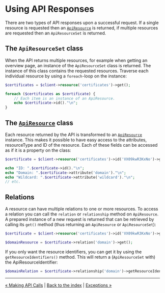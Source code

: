# Using API Responses
There are two types of API responses upon a successful request. If a single resource is requested then an [`ApiResource`](resources.md) is 
returned, if multiple resources are requested then an `ApiResourceSet` is returned.

## The `ApiResourceSet` class
When the API returns multiple resources, for example when getting an overview page, an instance of the `ApiResourceSet` class
is returned. The instance of this class contains the requested resources. Traverse each individual resource by using a
`foreach`-loop on the instance:

```php
$certificates = $client->resource('certificates')->get();

foreach ($certificates as $certificate) {
    // Each item is an instance of an ApiResource.
    echo $certificate->id()."\n";
}
```

## The [`ApiResource`](resources.md) class
Each resource returned by the API is transformed to an [`ApiResource`](resources.md) instance. This makes it possible to have easy access
to the attributes, resourceType and ID of the resource. Each of these fields can be accessed as if it is a property on the class:

```php
$certificate = $client->resource('certificates')->id('VX09kwR3KxNo')->get();

echo "ID: ".$certificate->id()."\n";
echo "Domain: ".$certificate->attribute('domain')."\n";
echo "Wildcard: ".$certificate->attribute('wildcard')."\n";
// etc.
```

## Relations
A resource can have multiple relations to one or more resources. To access a relation you can call the `relation` or `relationship` method on `ApiResource`.
A prepared instance of a new request is returned that can be retrieved by calling its `get()` method (thus returning an `ApiResource` or `ApiResourceSet`):

```php
$certificate = $client->resource('certificates')->id('VX09kwR3KxNo')->get();

$domainResource = $certificate->relation('domain')->get();
```

If you only want the resource identifiers, you can get it by using the `getResourceIdentifiers()` method. This
will return a (`ApiResourceSet` with) the ApiResourceIdentifier:

```php
$domainRelation = $certificate->relationship('domain')->getResourceIdentifiers();
```

---

[&laquo; Making API Calls](calls.md) | [Back to the index](index.md) | [Exceptions &raquo;](exceptions.md)

